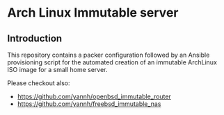 # Arch Linux Immutable server

## Introduction

This repository contains a packer configuration followed by an Ansible provisioning script
for the automated creation of an immutable ArchLinux ISO image for a small home server.

Please checkout also:
 * https://github.com/yannh/openbsd_immutable_router
 * https://github.com/yannh/freebsd_immutable_nas
